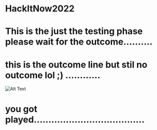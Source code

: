 # HackItNow2022


# This is the just the testing phase please wait for the outcome..........
# this is the outcome line but stil no outcome lol ;) ............
![Alt Text](https://media.giphy.com/media/MgcE5n2MDfwiI/giphy.gif)
# you got played......................................